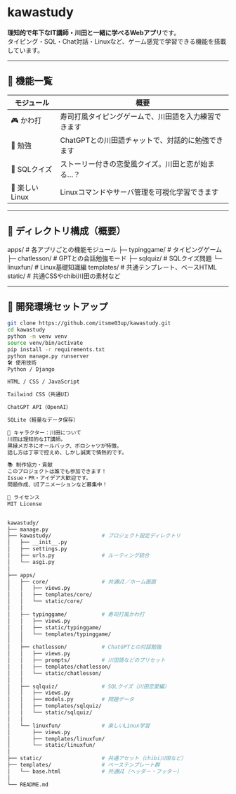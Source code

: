 # kawastudy
**理知的で年下なIT講師・川田と一緒に学べるWebアプリ**です。  
タイピング・SQL・Chat対話・Linuxなど、ゲーム感覚で学習できる機能を搭載しています。

---

## 🌟 機能一覧

| モジュール     | 概要                                         |
|----------------|----------------------------------------------|
| 🎮 かわ打       | 寿司打風タイピングゲームで、川田語を入力練習できます |
| 💬 勉強         | ChatGPTとの川田語チャットで、対話的に勉強できます |
| 🧩 SQLクイズ    | ストーリー付きの恋愛風クイズ。川田と恋が始まる…？ |
| 🐧 楽しいLinux  | Linuxコマンドやサーバ管理を可視化学習できます     |

---

## 📁 ディレクトリ構成（概要）

apps/ # 各アプリごとの機能モジュール
├─ typinggame/ # タイピングゲーム
├─ chatlesson/ # GPTとの会話勉強モード
├─ sqlquiz/ # SQLクイズ問題
└─ linuxfun/ # Linux基礎知識編
templates/ # 共通テンプレート、ベースHTML
static/ # 共通CSSやchibi川田の素材など

---

## 🚀 開発環境セットアップ

```bash
git clone https://github.com/itsme03up/kawastudy.git
cd kawastudy
python -m venv venv
source venv/bin/activate
pip install -r requirements.txt
python manage.py runserver
🛠 使用技術
Python / Django

HTML / CSS / JavaScript

Tailwind CSS（共通UI）

ChatGPT API（OpenAI）

SQLite（軽量なデータ保存）

🎨 キャラクター：川田について
川田は理知的なIT講師。
黒縁メガネにオールバック、ポロシャツが特徴。
話し方は丁寧で控えめ、しかし誠実で情熱的です。

📚 制作協力・貢献
このプロジェクトは誰でも参加できます！
Issue・PR・アイデア大歓迎です。
問題作成、UIアニメーションなど募集中！

📄 ライセンス
MIT License


kawastudy/
├── manage.py
├── kawastudy/                # プロジェクト設定ディレクトリ
│   ├── __init__.py
│   ├── settings.py
│   ├── urls.py               # ルーティング統合
│   └── asgi.py
│
├── apps/
│   ├── core/                 # 共通UI／ホーム画面
│   │   ├── views.py
│   │   ├── templates/core/
│   │   └── static/core/
│   │
│   ├── typinggame/           # 寿司打風かわ打
│   │   ├── views.py
│   │   ├── static/typinggame/
│   │   └── templates/typinggame/
│   │
│   ├── chatlesson/           # ChatGPTとの対話勉強
│   │   ├── views.py
│   │   ├── prompts/          # 川田語などのプリセット
│   │   ├── templates/chatlesson/
│   │   └── static/chatlesson/
│   │
│   ├── sqlquiz/              # SQLクイズ（川田恋愛編）
│   │   ├── views.py
│   │   ├── models.py         # 問題データ
│   │   ├── templates/sqlquiz/
│   │   └── static/sqlquiz/
│   │
│   └── linuxfun/             # 楽しいLinux学習
│       ├── views.py
│       ├── templates/linuxfun/
│       └── static/linuxfun/
│
├── static/                   # 共通アセット（chibi川田など）
├── templates/                # ベーステンプレート群
│   └── base.html             # 共通UI（ヘッダー・フッター）
│
└── README.md

